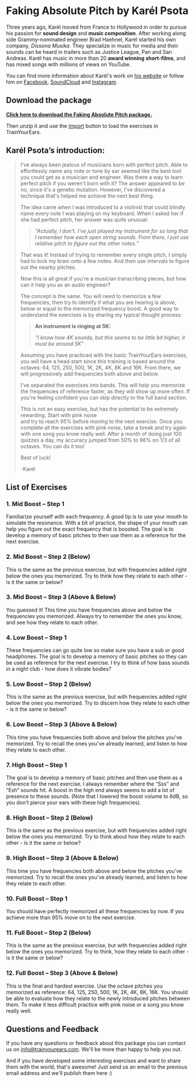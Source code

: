 # Faking Absolute Pitch by Karél Psota

Three years ago, Karél moved from France to Hollywood in order to pursue his passion for **sound design** and **music composition**. After working along side Grammy-nominated engineer Brad Haehnel, Karél started his own company, _Dissona Musika_. They specialize in music for media and their sounds can be heard in trailers such as Justice League, Pan and San Andreas. Karél has music in more than 20 **award winning short-films**, and has mixed songs with millions of views on YouTube.

You can find more information about Karél's work on [his website](http://karelpsota.com/) or follow him on [Facebook](https://www.facebook.com/karelpsotamusic), [SoundCloud](https://soundcloud.com/karelpsota) and [Instagram](https://www.instagram.com/karelpsota/).

## Download the package

[**Click here to download the Faking Absolute Pitch package.**](https://cdn.trainyourears.com/exercises/karel-psota/Faking%20Absolute%20Pitch%20Package%20by%20Karel%20Psota.zip)

Then unzip it and use the [import](https://docs.trainyourears.com/options/designer#import) button to load the exercises in TrainYourEars.

## Karél Psota’s introduction:

> I've always been jealous of musicians born with perfect pitch. Able to effortlessly name any note or tone by ear seemed like the best tool you could get as a musician and engineer. Was there a way to learn perfect pitch if you weren't born with it? The answer appeared to be no, since it's a genetic mutation. However, I've discovered a technique that's helped me achieve the next best thing.
>
> The idea came when I was introduced to a violinist that could blindly name every note I was playing on my keyboard. When I asked her if she had perfect pitch, her answer was quite unusual:
>
> > _“Actually, I don't. I've just played my instrument for so long that I remember how each open string sounds. From there, I just use relative pitch to figure out the other notes.”_
>
> That was it! Instead of trying to remember every single pitch, I simply had to lock my brain onto a few notes. And then use intervals to figure out the nearby pitches.
>
> Now this is all great if you're a musician transcribing pieces, but how can it help you as an audio engineer?
>
> The concept is the same. You will need to memorize a few frequencies, then try to identify if what you are hearing is above, below or equal to the memorized frequency boost. A good way to understand the exercises is by sharing my typical thought process:
>
> > **An instrument is ringing at 5K:**
> >
> > _“I know how 4K sounds, but this seems to be little bit higher, it must be around 5K”_
>
> Assuming you have practiced with the basic TrainYourEars exercises, you will have a head start since this training is based around the octaves: 64, 125, 250, 500, 1K, 2K, 4K, 8K and 16K. From there, we will progressively add frequencies both above and below.
>
> I've separated the exercises into bands. This will help you memorize the frequencies of reference faster, as they will show up more often. If you're feeling confident you can skip directly to the full band section.
>
> This is not an easy exercise, but has the potential to be extremely rewarding. Start with pink noise  
> and try to reach 95% before moving to the next exercise. Once you complete all the exercises with pink noise, take a break and try again with one song you know really well. After a month of doing just 100 quizzes a day, my accuracy jumped from 50% to 96% on 1/3 of all octaves. You can do it too!
>
> Best of luck!
>
> -Karél

## List of Exercises

### 1. Mid Boost – Step 1

Familiarize yourself with each frequency. A good tip is to use your mouth to simulate the resonance. With a bit of practice, the shape of your mouth can help you figure out the exact frequency that is boosted. The goal is to develop a memory of basic pitches to then use them as a reference for the next exercise.

### 2. Mid Boost – Step 2 \(Below\)

This is the same as the previous exercise, but with frequencies added right below the ones you memorized. Try to think how they relate to each other - is it the same or below?

### 3. Mid Boost – Step 3 \(Above & Below\)

You guessed it! This time you have frequencies above and below the frequencies you memorized. Always try to remember the ones you know, and see how they relate to each other.

### 4. Low Boost – Step 1

These frequencies can go quite low so make sure you have a sub or good headphones. The goal is to develop a memory of basic pitches so they can be used as reference for the next exercise. I try to think of how bass sounds in a night club - how does it vibrate bodies?

### 5. Low Boost – Step 2 \(Below\)

This is the same as the previous exercise, but with frequencies added right below the ones you memorized. Try to discern how they relate to each other - is it the same or below?

### 6. Low Boost – Step 3 \(Above & Below\)

This time you have frequencies both above and below the pitches you've memorized. Try to recall the ones you've already learned, and listen to how they relate to each other.

### 7. High Boost – Step 1

The goal is to develop a memory of basic pitches and then use them as a reference for the next exercise. I always remember where the “Sss” and “Esh” sounds hit. A boost in the high end always seems to add a lot of presence to these sounds. \(Note that I lowered the boost volume to 6dB, so you don't pierce your ears with these high frequencies\).

### 8. High Boost – Step 2 \(Below\)

This is the same as the previous exercise, but with frequencies added right below the ones you memorized. Try to think about how they relate to each other - is it the same or below?

### 9. High Boost – Step 3 \(Above & Below\)

This time you have frequencies both above and below the pitches you've memorized. Try to recall the ones you've already learned, and listen to how they relate to each other.

### 10. Full Boost – Step 1

You should have perfectly memorized all these frequencies by now. If you achieve more than 95% move on to the next exercise.

### 11. Full Boost – Step 2 \(Below\)

This is the same as the previous exercise, but with frequencies added right below the ones you memorized. Try to think, how they relate to each other - is it the same or below?

### 12. Full Boost – Step 3 \(Above & Below\)

This is the final and hardest exercise. Use the octave pitches you memorized as reference: 64, 125, 250, 500, 1K, 2K, 4K, 8K, 16K. You should be able to evaluate how they relate to the newly introduced pitches between them. To make it less difficult practice with pink noise or a song you know really well.

## Questions and Feedback

If you have any questions or feedback about this package you can contact us on [info@trainyourears.com](mailto:info@trainyourears.com). We'll be more than happy to help you out.

And if you have developed some interesting exercises and want to share them with the world, that's awesome! Just send us an email to the previous email address and we'll publish them here :\)

